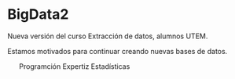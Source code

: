 ﻿# BigData2
Nueva versión del curso Extracción de datos, alumnos UTEM.


Estamos motivados para continuar creando nuevas bases de datos.

<ol>
<il>Programción</il>
<il>Expertiz</il>
<il>Estadísticas</il>
</ol>
